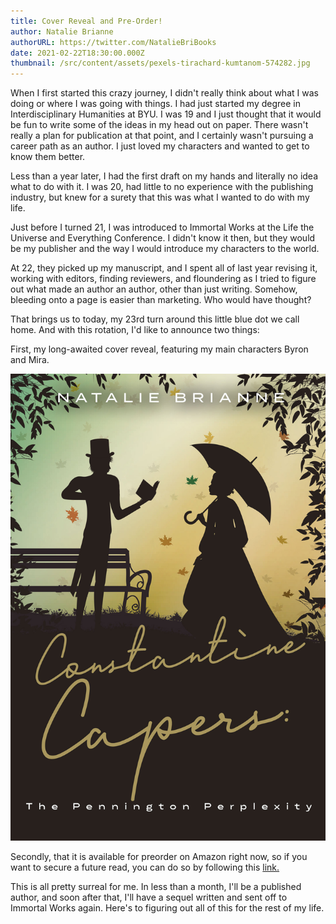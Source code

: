 ```yaml
---
title: Cover Reveal and Pre-Order!
author: Natalie Brianne
authorURL: https://twitter.com/NatalieBriBooks
date: 2021-02-22T18:30:00.000Z
thumbnail: /src/content/assets/pexels-tirachard-kumtanom-574282.jpg
---
```

When I first started this crazy journey, I didn't really think about what I was doing or where I was going with things. I had just started my degree in Interdisciplinary Humanities at BYU. I was 19 and I just thought that it would be fun to write some of the ideas in my head out on paper. There wasn't really a plan for publication at that point, and I certainly wasn't pursuing a career path as an author. I just loved my characters and wanted to get to know them better.

Less than a year later, I had the first draft on my hands and literally no idea what to do with it. I was 20, had little to no experience with the publishing industry, but knew for a surety that this was what I wanted to do with my life. 

Just before I turned 21, I was introduced to Immortal Works at the Life the Universe and Everything Conference. I didn't know it then, but they would be my publisher and the way I would introduce my characters to the world. 

At 22, they picked up my manuscript, and I spent all of last year revising it, working with editors, finding reviewers, and floundering as I tried to figure out what made an author an author, other than just writing. Somehow, bleeding onto a page is easier than marketing. Who would have thought?

That brings us to today, my 23rd turn around this little blue dot we call home. And with this rotation, I'd like to announce two things:

First, my long-awaited cover reveal, featuring my main characters Byron and Mira. 

![](/src/content/assets/constantine-cover.jpg)

Secondly, that it is available for preorder on Amazon right now, so if you want to secure a future read, you can do so by following this [link.](https://www.amazon.com/gp/product/B08WS31F6L?pf_rd_r=44T2MFR2EW3E5YDHK84W&pf_rd_p=5ae2c7f8-e0c6-4f35-9071-dc3240e894a8&pd_rd_r=572cf79d-4f68-4f07-83d6-86b492bc8e08&pd_rd_w=ZAbED&pd_rd_wg=3zt1d&ref_=pd_gw_unk)

This is all pretty surreal for me. In less than a month, I'll be a published author, and soon after that, I'll have a sequel written and sent off to Immortal Works again. Here's to figuring out all of this for the rest of my life.